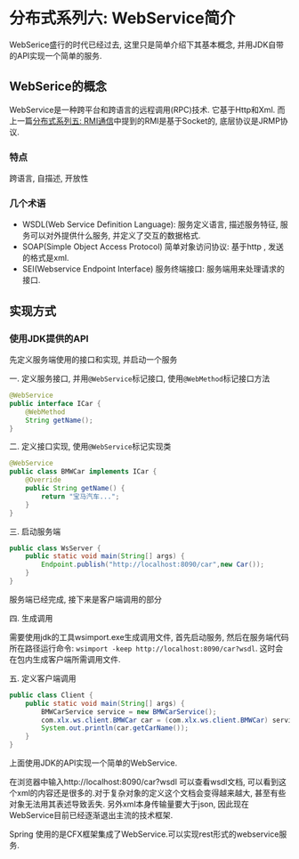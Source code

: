 # 分布式系列六: WebService简介

WebSerice盛行的时代已经过去, 这里只是简单介绍下其基本概念, 并用JDK自带的API实现一个简单的服务.

## WebSerice的概念

WebService是一种跨平台和跨语言的远程调用(RPC)技术. 它基于Http和Xml. 而上一篇[分布式系列五: RMI通信](https://www.cnblogs.com/walkinhalo/p/9678139.html)中提到的RMI是基于Socket的, 底层协议是JRMP协议.

### 特点

跨语言, 自描述, 开放性

### 几个术语

* WSDL(Web Service Definition Language):  服务定义语言, 描述服务特征, 服务可以对外提供什么服务, 并定义了交互的数据格式.
* SOAP(Simple Object Access Protocol) 简单对象访问协议: 基于http , 发送的格式是xml.
* SEI(Webservice Endpoint Interface) 服务终端接口: 服务端用来处理请求的接口.

## 实现方式

### 使用JDK提供的API

先定义服务端使用的接口和实现, 并启动一个服务

一. 定义服务接口, 并用`@WebService`标记接口, 使用`@WebMethod`标记接口方法

```java
@WebService
public interface ICar {
    @WebMethod
    String getName();
}
```

二. 定义接口实现, 使用`@WebService`标记实现类

```java
@WebService
public class BMWCar implements ICar {
    @Override
    public String getName() {
        return "宝马汽车...";
    }
}
```

三. 启动服务端

```java
public class WsServer {
    public static void main(String[] args) {
        Endpoint.publish("http://localhost:8090/car",new Car());
    }
}
```

服务端已经完成, 接下来是客户端调用的部分

四. 生成调用

需要使用jdk的工具wsimport.exe生成调用文件, 首先启动服务, 然后在服务端代码所在路径运行命令: `wsimport -keep http://localhost:8090/car?wsdl`. 这时会在包内生成客户端所需调用文件. 

五. 定义客户端调用

```java
public class Client {
    public static void main(String[] args) {
        BMWCarService service = new BMWCarService();
        com.xlx.ws.client.BMWCar car = (com.xlx.ws.client.BMWCar) service.getBMWCarPort();
        System.out.println(car.getCarName());
    }
}
```

上面使用JDK的API实现一个简单的WebService. 

在浏览器中输入http://localhost:8090/car?wsdl 可以查看wsdl文档, 可以看到这个xml的内容还是很多的.对于复杂对象的定义这个文档会变得越来越大, 甚至有些对象无法用其表述导致丢失. 另外xml本身传输量要大于json, 因此现在WebService目前已经逐渐退出主流的技术框架. 

Spring 使用的是CFX框架集成了WebService.可以实现rest形式的webservice服务.






